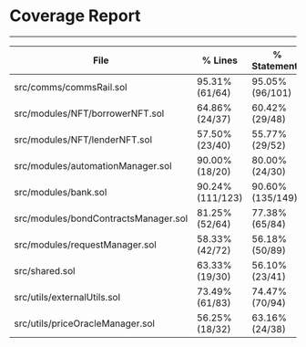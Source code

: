 # Coverage Report

---

| File                                                                                  | % Lines          | % Statements      | % Branches       | % Funcs          |
|---------------------------------------------------------------------------------------|------------------|-------------------|------------------|------------------|
| src/comms/commsRail.sol                                                               | 95.31% (61/64)   | 95.05% (96/101)   | 51.85% (28/54)   | 92.31% (24/26)   |
| src/modules/NFT/borrowerNFT.sol                                                       | 64.86% (24/37)   | 60.42% (29/48)    | 50.00% (4/8)     | 70.00% (7/10)    |
| src/modules/NFT/lenderNFT.sol                                                         | 57.50% (23/40)   | 55.77% (29/52)    | 37.50% (6/16)    | 63.64% (7/11)    |
| src/modules/automationManager.sol                                                     | 90.00% (18/20)   | 80.00% (24/30)    | 100.00% (2/2)    | 66.67% (2/3)     |
| src/modules/bank.sol                                                                  | 90.24% (111/123) | 90.60% (135/149)  | 54.44% (49/90)   | 80.00% (8/10)    |
| src/modules/bondContractsManager.sol                                                  | 81.25% (52/64)   | 77.38% (65/84)    | 57.14% (12/21)   | 66.67% (10/15)   |
| src/modules/requestManager.sol                                                        | 58.33% (42/72)   | 56.18% (50/89)    | 58.06% (18/31)   | 66.67% (8/12)    |
| src/shared.sol                                                                        | 63.33% (19/30)   | 56.10% (23/41)    | 50.00% (4/8)     | 50.00% (6/12)    |
| src/utils/externalUtils.sol                                                           | 73.49% (61/83)   | 74.47% (70/94)    | 46.51% (20/43)   | 57.14% (4/7)     |
| src/utils/priceOracleManager.sol                                                      | 56.25% (18/32)   | 63.16% (24/38)    | 100.00% (3/3)    | 71.43% (5/7)     |
